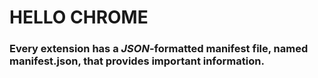 # HELLO CHROME 


### Every extension has a *JSON*-formatted manifest file, named manifest.json, that provides important information.

